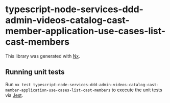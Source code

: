 # typescript-node-services-ddd-admin-videos-catalog-cast-member-application-use-cases-list-cast-members

This library was generated with [Nx](https://nx.dev).

## Running unit tests

Run `nx test typescript-node-services-ddd-admin-videos-catalog-cast-member-application-use-cases-list-cast-members` to execute the unit tests via [Jest](https://jestjs.io).
